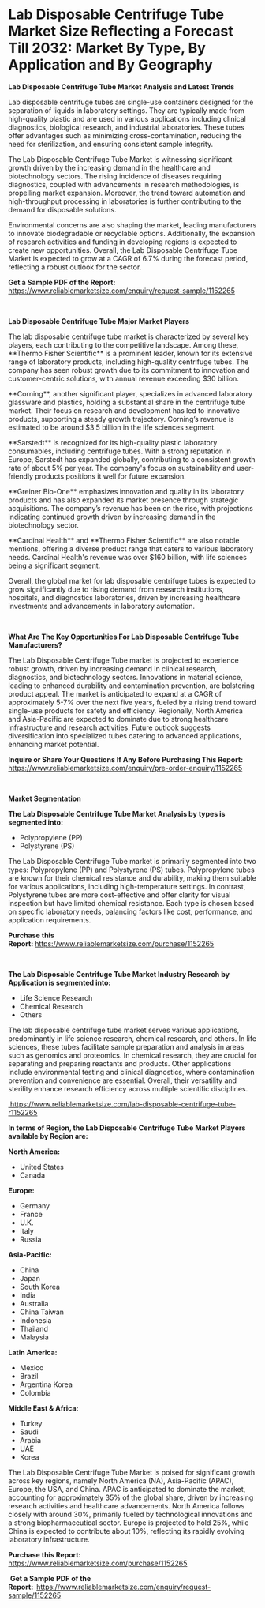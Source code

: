 <p><h1>Lab Disposable Centrifuge Tube Market Size Reflecting a Forecast Till 2032: Market By Type, By Application and By Geography</h1></p><p><strong>Lab Disposable Centrifuge Tube Market Analysis and Latest Trends</strong></p>
<p><p>Lab disposable centrifuge tubes are single-use containers designed for the separation of liquids in laboratory settings. They are typically made from high-quality plastic and are used in various applications including clinical diagnostics, biological research, and industrial laboratories. These tubes offer advantages such as minimizing cross-contamination, reducing the need for sterilization, and ensuring consistent sample integrity.</p><p>The Lab Disposable Centrifuge Tube Market is witnessing significant growth driven by the increasing demand in the healthcare and biotechnology sectors. The rising incidence of diseases requiring diagnostics, coupled with advancements in research methodologies, is propelling market expansion. Moreover, the trend toward automation and high-throughput processing in laboratories is further contributing to the demand for disposable solutions.</p><p>Environmental concerns are also shaping the market, leading manufacturers to innovate biodegradable or recyclable options. Additionally, the expansion of research activities and funding in developing regions is expected to create new opportunities. Overall, the Lab Disposable Centrifuge Tube Market is expected to grow at a CAGR of 6.7% during the forecast period, reflecting a robust outlook for the sector.</p></p>
<p><strong>Get a Sample PDF of the Report:&nbsp;</strong> <a href="https://www.reliablemarketsize.com/enquiry/request-sample/1152265?utm_campaign=2628&utm_medium=2&utm_source=Github&utm_content=ia&utm_term=14042025&utm_id=lab-disposable-centrifuge-tube">https://www.reliablemarketsize.com/enquiry/request-sample/1152265</a></p>
<p>&nbsp;</p>
<p><strong>Lab Disposable Centrifuge Tube Major Market Players</strong></p>
<p><p>The lab disposable centrifuge tube market is characterized by several key players, each contributing to the competitive landscape. Among these, **Thermo Fisher Scientific** is a prominent leader, known for its extensive range of laboratory products, including high-quality centrifuge tubes. The company has seen robust growth due to its commitment to innovation and customer-centric solutions, with annual revenue exceeding $30 billion.</p><p>**Corning**, another significant player, specializes in advanced laboratory glassware and plastics, holding a substantial share in the centrifuge tube market. Their focus on research and development has led to innovative products, supporting a steady growth trajectory. Corning’s revenue is estimated to be around $3.5 billion in the life sciences segment.</p><p>**Sarstedt** is recognized for its high-quality plastic laboratory consumables, including centrifuge tubes. With a strong reputation in Europe, Sarstedt has expanded globally, contributing to a consistent growth rate of about 5% per year. The company's focus on sustainability and user-friendly products positions it well for future expansion.</p><p>**Greiner Bio-One** emphasizes innovation and quality in its laboratory products and has also expanded its market presence through strategic acquisitions. The company’s revenue has been on the rise, with projections indicating continued growth driven by increasing demand in the biotechnology sector.</p><p>**Cardinal Health** and **Thermo Fisher Scientific** are also notable mentions, offering a diverse product range that caters to various laboratory needs. Cardinal Health's revenue was over $160 billion, with life sciences being a significant segment.</p><p>Overall, the global market for lab disposable centrifuge tubes is expected to grow significantly due to rising demand from research institutions, hospitals, and diagnostics laboratories, driven by increasing healthcare investments and advancements in laboratory automation.</p></p>
<p>&nbsp;</p>
<p><strong>What Are The Key Opportunities For Lab Disposable Centrifuge Tube Manufacturers?</strong></p>
<p><p>The Lab Disposable Centrifuge Tube market is projected to experience robust growth, driven by increasing demand in clinical research, diagnostics, and biotechnology sectors. Innovations in material science, leading to enhanced durability and contamination prevention, are bolstering product appeal. The market is anticipated to expand at a CAGR of approximately 5-7% over the next five years, fueled by a rising trend toward single-use products for safety and efficiency. Regionally, North America and Asia-Pacific are expected to dominate due to strong healthcare infrastructure and research activities. Future outlook suggests diversification into specialized tubes catering to advanced applications, enhancing market potential.</p></p>
<p><strong>Inquire or Share Your Questions If Any Before Purchasing This Report:</strong> <a href="https://www.reliablemarketsize.com/enquiry/pre-order-enquiry/1152265?utm_campaign=2628&utm_medium=2&utm_source=Github&utm_content=ia&utm_term=14042025&utm_id=lab-disposable-centrifuge-tube">https://www.reliablemarketsize.com/enquiry/pre-order-enquiry/1152265</a></p>
<p>&nbsp;</p>
<p><strong>Market Segmentation</strong></p>
<p><strong>The Lab Disposable Centrifuge Tube Market Analysis by types is segmented into:</strong></p>
<p><ul><li>Polypropylene (PP)</li><li>Polystyrene (PS)</li></ul></p>
<p><p>The Lab Disposable Centrifuge Tube market is primarily segmented into two types: Polypropylene (PP) and Polystyrene (PS) tubes. Polypropylene tubes are known for their chemical resistance and durability, making them suitable for various applications, including high-temperature settings. In contrast, Polystyrene tubes are more cost-effective and offer clarity for visual inspection but have limited chemical resistance. Each type is chosen based on specific laboratory needs, balancing factors like cost, performance, and application requirements.</p></p>
<p><strong>Purchase this Report:&nbsp;</strong><a href="https://www.reliablemarketsize.com/purchase/1152265?utm_campaign=2628&utm_medium=2&utm_source=Github&utm_content=ia&utm_term=14042025&utm_id=lab-disposable-centrifuge-tube">https://www.reliablemarketsize.com/purchase/1152265</a></p>
<p>&nbsp;</p>
<p><strong>The Lab Disposable Centrifuge Tube Market Industry Research by Application is segmented into:</strong></p>
<p><ul><li>Life Science Research</li><li>Chemical Research</li><li>Others</li></ul></p>
<p><p>The lab disposable centrifuge tube market serves various applications, predominantly in life science research, chemical research, and others. In life sciences, these tubes facilitate sample preparation and analysis in areas such as genomics and proteomics. In chemical research, they are crucial for separating and preparing reactants and products. Other applications include environmental testing and clinical diagnostics, where contamination prevention and convenience are essential. Overall, their versatility and sterility enhance research efficiency across multiple scientific disciplines.</p></p>
<p><a href="https://www.reliablemarketsize.com/lab-disposable-centrifuge-tube-r1152265?utm_campaign=2628&utm_medium=2&utm_source=Github&utm_content=ia&utm_term=14042025&utm_id=lab-disposable-centrifuge-tube">&nbsp;https://www.reliablemarketsize.com/lab-disposable-centrifuge-tube-r1152265</a></p>
<p><strong>In terms of Region, the Lab Disposable Centrifuge Tube Market Players available by Region are:</strong></p>
<p>
    <p> <strong> North America: </strong>
        <ul>
            <li>United States</li>
            <li>Canada</li>
        </ul>
        </p> 
    <p> <strong> Europe: </strong>
        <ul>
            <li>Germany</li>
            <li>France</li>
            <li>U.K.</li>
            <li>Italy</li>
            <li>Russia</li>
        </ul>
        </p> 
    <p> <strong> Asia-Pacific: </strong>
        <ul>
            <li>China</li>
            <li>Japan</li>
            <li>South Korea</li>
            <li>India</li>
            <li>Australia</li>
            <li>China Taiwan</li>
            <li>Indonesia</li>
            <li>Thailand</li>
            <li>Malaysia</li>
        </ul>
        </p> 
    <p> <strong> Latin America: </strong>
        <ul>
            <li>Mexico</li>
            <li>Brazil</li>
            <li>Argentina Korea</li>
            <li>Colombia</li>
        </ul>
        </p> 
    <p> <strong> Middle East & Africa: </strong>
        <ul>
            <li>Turkey</li>
            <li>Saudi</li>
            <li>Arabia</li>
            <li>UAE</li>
            <li>Korea</li>
        </ul>
    </p>
    </p>
<p><p>The Lab Disposable Centrifuge Tube Market is poised for significant growth across key regions, namely North America (NA), Asia-Pacific (APAC), Europe, the USA, and China. APAC is anticipated to dominate the market, accounting for approximately 35% of the global share, driven by increasing research activities and healthcare advancements. North America follows closely with around 30%, primarily fueled by technological innovations and a strong biopharmaceutical sector. Europe is projected to hold 25%, while China is expected to contribute about 10%, reflecting its rapidly evolving laboratory infrastructure.</p></p>
<p><strong>Purchase this Report: </strong><a href="https://www.reliablemarketsize.com/purchase/1152265?utm_campaign=2628&utm_medium=2&utm_source=Github&utm_content=ia&utm_term=14042025&utm_id=lab-disposable-centrifuge-tube">https://www.reliablemarketsize.com/purchase/1152265</a></p>
<p>&nbsp;<strong>Get a Sample PDF of the Report:&nbsp;&nbsp;</strong><a href="https://www.reliablemarketsize.com/enquiry/request-sample/1152265?utm_campaign=2628&utm_medium=2&utm_source=Github&utm_content=ia&utm_term=14042025&utm_id=lab-disposable-centrifuge-tube">https://www.reliablemarketsize.com/enquiry/request-sample/1152265</a></p>
<p><strong></strong></p>
<p><p></p><p></p><p></p></p>